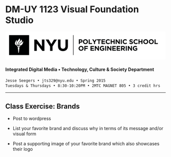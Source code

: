 # DM-UY 1123 Visual Foundation Studio

![NYU](nyu_soe_logo.png)
#### Integrated Digital Media • Technology, Culture & Society Department

    Jesse Seegers • jts329@nyu.edu • Spring 2015 
    Tuesdays & Thursdays • 8:30-10:20PM • 2MTC MAGNET 805 • 3 credit hrs

---

## Class Exercise: Brands

* Post to wordpress

* List your favorite brand and discuss why in terms of its message and/or visual form

* Post a supporting image of your favorite brand which also showcases their logo



